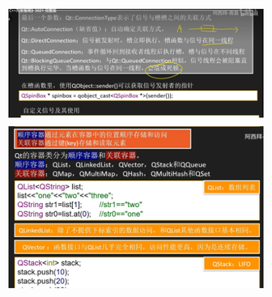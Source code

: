 ![image-20231031025948468](Qt.assets/image-20231031025948468.png)

![image-20231031043115361](Qt.assets/image-20231031043115361.png)